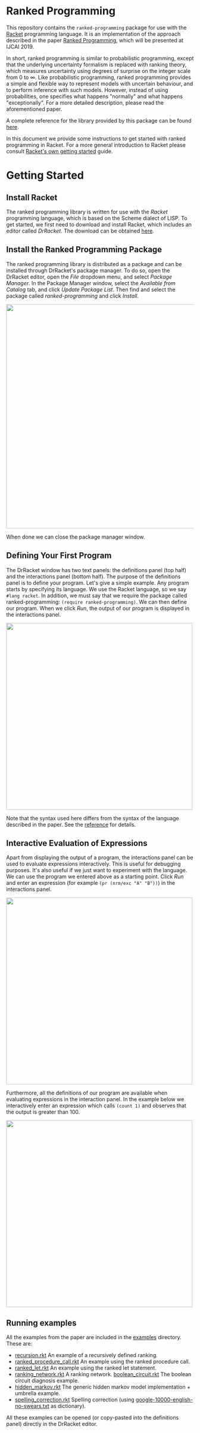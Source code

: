 # Ranked Programming

This repository contains the `ranked-programming` package for use with the [Racket](https://racket-lang.org) programming language. It is an implementation of the approach described in the paper [Ranked Programming](https://github.com/tjitze/ranked-programming/blob/master/documentation/ranked_programming.pdf), which will be presented at IJCAI 2019.

In short, ranked programming is similar to probabilistic programming, except that the underlying uncertainty formalism is replaced with ranking theory, which measures uncertainty using degrees of surprise on the integer scale from 0 to ∞. Like probabilistic programming, ranked programming provides a simple and flexible way to represent models with uncertain behaviour, and to perform inference with such models. However, instead of using probabilities, one specifies what happens "normally" and what happens "exceptionally". For a more detailed description, please read the aforementioned paper.

A complete reference for the library provided by this package can be found [here](http://docs.racket-lang.org/ranked-programming@ranked-programming/index.html).

In this document we provide some instructions to get started with ranked programming in Racket. For a more general introduction to Racket please consult [Racket's own getting started](https://docs.racket-lang.org/getting-started/) guide.

# Getting Started

## Install Racket

The ranked programming library is written for use with the *Racket* programming language, which is based on the Scheme dialect of LISP. To get started, we first need to download and install Racket, which includes an editor called *DrRacket*. The download can be obtained [here](https://download.racket-lang.org).

## Install the Ranked Programming Package

The ranked programming library is distributed as a package and can be installed through DrRacket's package manager. To do so, open the DrRacket editor, open the *File* dropdown menu, and select *Package Manager*. In the Package Manager window, select the *Available from Catalog* tab, and click *Update Package List*. Then find and select the package called *ranked-programming* and click *Install*. 

<img src="https://github.com/tjitze/ranked-programming/blob/master/documentation/images/install_1.jpeg" width="600">

When done we can close the package manager window.

## Defining Your First Program

The DrRacket window has two text panels: the definitions panel (top half) and the interactions panel (bottom half). The purpose of the definitions panel is to define your program. Let's give a simple example. Any program starts by specifying its language. We use the Racket language, so we say `#lang racket`. In addition, we must say that we require the package called ranked-programming: `(require ranked-programming)`. We can then define our program. When we click *Run*, the output of our program is displayed in the interactions panel.

<img src="https://github.com/tjitze/ranked-programming/blob/master/documentation/images/program_1.jpeg" width="500">

Note that the syntax used here differs from the syntax of the language described in the paper. See the [reference](http://docs.racket-lang.org/ranked-programming@ranked-programming/index.html) for details.

## Interactive Evaluation of Expressions

Apart from displaying the output of a program, the interactions panel can be used to evaluate expressions interactively. This is useful for debugging purposes. It's also useful if we just want to experiment with the language. We can use the program we entered above as a starting point. Click *Run* and enter an expression (for example `(pr (nrm/exc "A" "B"))`) in the interactions panel.

<img src="https://github.com/tjitze/ranked-programming/blob/master/documentation/images/program_2.jpeg" width="500">

Furthermore, all the definitions of our program are available when evaluating expressions in the interaction panel. In the example below we interactively enter an expression which calls `(count 1)` and observes that the output is greater than 100.

<img src="https://github.com/tjitze/ranked-programming/blob/master/documentation/images/program_3.jpeg" width="500">

## Running examples

All the examples from the paper are included in the [examples](https://github.com/tjitze/ranked-programming/blob/master/examples) directory. These are:

* [recursion.rkt](https://github.com/tjitze/ranked-programming/blob/master/examples/recursion.rkt) An example of a recursively defined ranking.
* [ranked_procedure_call.rkt](https://github.com/tjitze/ranked-programming/blob/master/examples/ranked_procedure_call.rkt) An example using the ranked procedure call.
* [ranked_let.rkt](https://github.com/tjitze/ranked-programming/blob/master/examples/ranked_let.rkt) An example using the ranked let statement.
* [ranking_network.rkt](https://github.com/tjitze/ranked-programming/blob/master/examples/ranking_network.rkt) A ranking network.
[boolean_circuit.rkt](https://github.com/tjitze/ranked-programming/blob/master/examples/boolean_circuit.rkt) The boolean circuit diagnosis example.
* [hidden_markov.rkt](https://github.com/tjitze/ranked-programming/blob/master/examples/hidden_markov.rkt) The generic hidden markov model implementation + umbrella example.
* [spelling_correction.rkt](https://github.com/tjitze/ranked-programming/blob/master/examples/spelling_correction.rkt) Spelling correction (using [google-10000-english-no-swears.txt](https://github.com/tjitze/ranked-programming/blob/master/examples/google-10000-english-no-swears.txt) as dictionary).

All these examples can be opened (or copy-pasted into the definitions panel) directly in the DrRacket editor.
